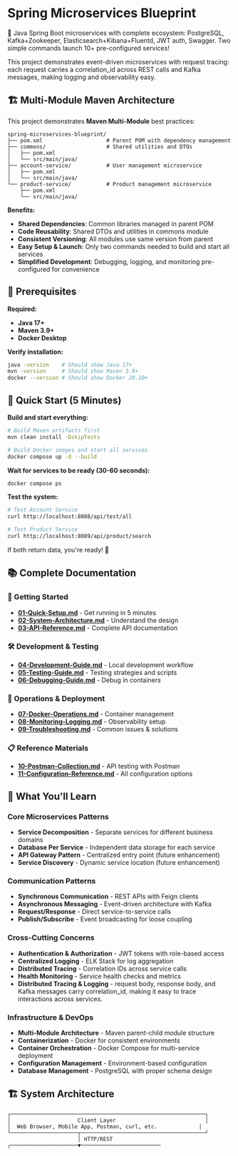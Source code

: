 # Spring Microservices Blueprint

🚀 Java Spring Boot microservices with complete ecosystem: PostgreSQL, Kafka+Zookeeper, Elasticsearch+Kibana+Fluentd, JWT auth, Swagger. Two simple commands launch 10+ pre-configured services!

This project demonstrates event-driven microservices with request tracing: each request carries a correlation_id across REST calls and Kafka messages, making logging and observability easy.

## 🏗️ Multi-Module Maven Architecture

This project demonstrates **Maven Multi-Module** best practices:

```
spring-microservices-blueprint/
├── pom.xml                    # Parent POM with dependency management
├── commons/                   # Shared utilities and DTOs
│   ├── pom.xml
│   └── src/main/java/
├── account-service/           # User management microservice
│   ├── pom.xml
│   └── src/main/java/
└── product-service/           # Product management microservice
    ├── pom.xml
    └── src/main/java/
```

**Benefits:**
- **Shared Dependencies**: Common libraries managed in parent POM
- **Code Reusability**: Shared DTOs and utilities in commons module
- **Consistent Versioning**: All modules use same version from parent
- **Easy Setup & Launch**: Only two commands needed to build and start all services
- **Simplified Development**: Debugging, logging, and monitoring pre-configured for convenience

## 🔧 Prerequisites

**Required:**
- **Java 17+**
- **Maven 3.9+**
- **Docker Desktop**

**Verify installation:**
```bash
java -version    # Should show Java 17+
mvn -version     # Should show Maven 3.9+
docker --version # Should show Docker 20.10+
```

## 🚀 Quick Start (5 Minutes)

**Build and start everything:**
```bash
# Build Maven artifacts first
mvn clean install -DskipTests

# Build Docker images and start all services
docker compose up -d --build
```

**Wait for services to be ready (30-60 seconds):**
```bash
docker compose ps
```

**Test the system:**
```bash
# Test Account Service
curl http://localhost:8088/api/test/all

# Test Product Service  
curl http://localhost:8089/api/product/search
```

If both return data, you're ready! 🎉

## 📚 Complete Documentation

### 🏁 Getting Started
- **[01-Quick-Setup.md](docs/01-Quick-Setup.md)** - Get running in 5 minutes
- **[02-System-Architecture.md](docs/02-System-Architecture.md)** - Understand the design
- **[03-API-Reference.md](docs/03-API-Reference.md)** - Complete API documentation

### 🛠️ Development & Testing  
- **[04-Development-Guide.md](docs/04-Development-Guide.md)** - Local development workflow
- **[05-Testing-Guide.md](docs/05-Testing-Guide.md)** - Testing strategies and scripts
- **[06-Debugging-Guide.md](docs/06-Debugging-Guide.md)** - Debug in containers

### 🐳 Operations & Deployment
- **[07-Docker-Operations.md](docs/07-Docker-Operations.md)** - Container management
- **[08-Monitoring-Logging.md](docs/08-Monitoring-Logging.md)** - Observability setup
- **[09-Troubleshooting.md](docs/09-Troubleshooting.md)** - Common issues & solutions

### 📋 Reference Materials
- **[10-Postman-Collection.md](docs/10-Postman-Collection.md)** - API testing with Postman
- **[11-Configuration-Reference.md](docs/11-Configuration-Reference.md)** - All configuration options

## 🎯 What You'll Learn

### Core Microservices Patterns
- **Service Decomposition** - Separate services for different business domains
- **Database Per Service** - Independent data storage for each service
- **API Gateway Pattern** - Centralized entry point (future enhancement)
- **Service Discovery** - Dynamic service location (future enhancement)

### Communication Patterns
- **Synchronous Communication** - REST APIs with Feign clients
- **Asynchronous Messaging** - Event-driven architecture with Kafka
- **Request/Response** - Direct service-to-service calls
- **Publish/Subscribe** - Event broadcasting for loose coupling

### Cross-Cutting Concerns
- **Authentication & Authorization** - JWT tokens with role-based access
- **Centralized Logging** - ELK Stack for log aggregation
- **Distributed Tracing** - Correlation IDs across service calls
- **Health Monitoring** - Service health checks and metrics
- **Distributed Tracing & Logging** - request body, response body, and Kafka messages carry correlation_id, making it easy to trace interactions across services.


### Infrastructure & DevOps
- **Multi-Module Architecture** - Maven parent-child module structure
- **Containerization** - Docker for consistent environments
- **Container Orchestration** - Docker Compose for multi-service deployment
- **Configuration Management** - Environment-based configuration
- **Database Management** - PostgreSQL with proper schema design

## 🏗️ System Architecture

```
┌─────────────────────────────────────────────────────────────┐
│                     Client Layer                            │
│  Web Browser, Mobile App, Postman, curl, etc.             │
└─────────────────────┬───────────────────────────────────────┘
                      │ HTTP/REST
┌─────────────────────▼─────────────────────────